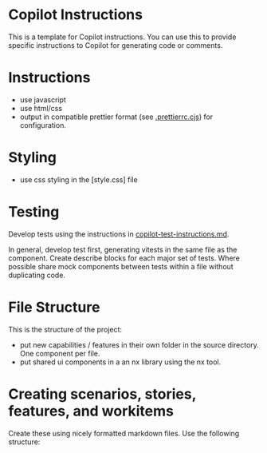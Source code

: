 # Copilot Instructions

This is a template for Copilot instructions. You can use this to provide specific instructions to Copilot for generating code or comments.

# Instructions

- use javascript
- use html/css
- output in compatible prettier format (see [.prettierrc.cjs](.prettierrc.cjs)) for configuration.

# Styling

- use css styling in the [style.css] file

# Testing

Develop tests using the instructions in [copilot-test-instructions.md](.github/copilot-test-instructions.md).

In general, develop test first, generating vitests in the same file as the component.
Create describe blocks for each major set of tests.
Where possible share mock components between tests within a file without duplicating code.

# File Structure

This is the structure of the project:

- put new capabilities / features in their own folder in the source directory. One component per file.
- put shared ui components in a an nx library using the nx tool.

# Creating scenarios, stories, features, and workitems

Create these using nicely formatted markdown files. Use the following structure:
<!--
- put files in the [Backlog](docs/Backlog) folder
- put stories in the [Stories](docs/Backlog/Stories) folder
- put workitems in the [Workitems](docs/Backlog/Workitems) folder
- put scenarios in the [Scenarios](docs/Backlog/Scenarios) folder -->